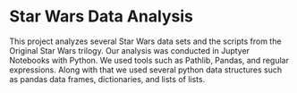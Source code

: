 # Star Wars Data Analysis

This project analyzes several Star Wars data sets and the scripts from the Original Star Wars trilogy. Our analysis was  conducted in Juptyer Notebooks with Python. We used tools such as Pathlib, Pandas, and regular expressions.  Along with that we used several python data structures such as pandas data frames, dictionaries, and lists of lists.
